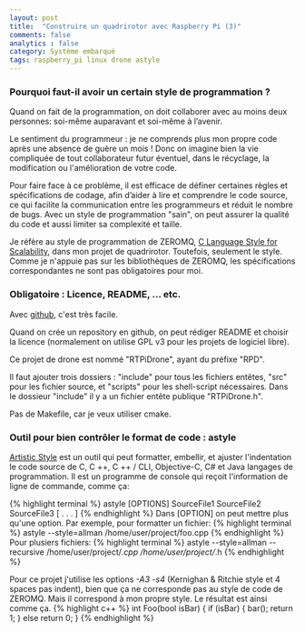 ```yaml
---
layout: post
title:  "Construire un quadrirotor avec Raspberry Pi (3)"
comments: false
analytics : false
category: Système embarqué
tags: raspberry_pi linux drone astyle
---
```


### Pourquoi faut-il avoir un certain style de programmation ? ###

Quand on fait de la programmation, on doit collaborer avec au moins deux personnes: 
soi-même auparavant et soi-même à l’avenir. 

Le sentiment du programmeur : 
je ne comprends plus mon propre code après une absence de guère un mois !
Donc on imagine bien la vie compliquée de tout collaborateur futur éventuel, 
dans le récyclage, la modification ou l'amélioration de votre code.

Pour faire face à ce problème, il est efficace de définer certaines règles et spécifications de codage, 
afin d’aider à lire et comprendre le code source, 
ce qui facilite la communication entre les programmeurs et réduit le nombre de bugs. 
Avec un style de programmation "sain", on peut assurer la qualité du code et aussi limiter sa complexité et taille.

Je réfère au style de programmation de ZEROMQ, 
[C Language Style for Scalability](http://rfc.zeromq.org/spec:21/CLASS/),
dans mon projet de quadrirotor.
Toutefois, seulement le style. Comme je n'appuie pas sur les bibliothèques de ZEROMQ, 
les spécifications correspondantes ne sont pas obligatoires pour moi.

### Obligatoire : Licence, README, ... etc. ###

Avec [github](https://github.com/), c'est très facile.

Quand on crée un repository en github, on peut rédiger README et choisir la licence 
(normalement on utilise GPL v3 pour les projets de logiciel libre).

Ce projet de drone est nommé "RTPiDrone", ayant du préfixe "RPD".

Il faut ajouter trois dossiers : "include" pour tous les fichiers entêtes, "src" pour les fichier source,
et "scripts" pour les shell-script nécessaires.
Dans le dossieur "include" il y a un fichier entête publique "RTPiDrone.h".

Pas de Makefile, car je veux utiliser cmake.

### Outil pour bien contrôler le format de code : astyle ###

[Artistic Style](http://astyle.sourceforge.net/)
est un outil qui peut formatter, embellir, et ajuster l'indentation le code source de
C, C ++, C ++ / CLI, Objective-C, C# et Java langages de programmation.
Il est un programme de console qui reçoit l'information de ligne de commande, comme ça:

{% highlight terminal %}
astyle  [OPTIONS]  SourceFile1  SourceFile2  SourceFile3  [ . . . ]
{% endhighlight %}
Dans [OPTION] on peut mettre plus qu'une option. Par exemple, pour formatter un fichier:
{% highlight terminal %}
astyle  --style=allman  /home/user/project/foo.cpp
{% endhighlight %}
Pour plusiers fichiers:
{% highlight terminal %}
astyle  --style=allman --recursive  /home/user/project/*.cpp  /home/user/project/*.h
{% endhighlight %}

Pour ce projet j'utilise les options *-A3 -s4* (Kernighan & Ritchie style et 4 spaces pas indent), 
bien que ça ne corresponde pas au style de code de ZEROMQ.
Mais il correspond à mon propre style.
Le résultat est ainsi comme ça.
{% highlight c++ %}
int Foo(bool isBar)
{
    if (isBar) {
        bar();
        return 1;
    } else
        return 0;
}
{% endhighlight %}
